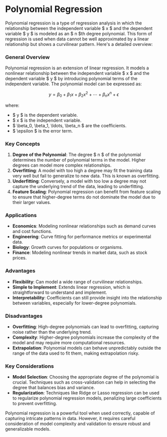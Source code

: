 # Polynomial Regression


Polynomial regression is a type of regression analysis in which the relationship between the independent variable $ x $ and the dependent variable $ y $ is modeled as an $ n $th degree polynomial. This form of regression is used when data cannot be well approximated by a linear relationship but shows a curvilinear pattern. Here's a detailed overview:

### General Overview
Polynomial regression is an extension of linear regression. It models a nonlinear relationship between the independent variable $ x $ and the dependent variable $ y $ by introducing polynomial terms of the independent variable. The polynomial model can be expressed as:

$$ y = \beta_0 + \beta_1x + \beta_2x^2 + \cdots + \beta_nx^n + \epsilon $$

where:
- $ y $ is the dependent variable.
- $ x $ is the independent variable.
- $ \beta_0, \beta_1, \ldots, \beta_n $ are the coefficients.
- $ \epsilon $ is the error term.

### Key Concepts
1. **Degree of the Polynomial**: The degree $ n $ of the polynomial determines the number of polynomial terms in the model. Higher degrees can model more complex relationships.
2. **Overfitting**: A model with too high a degree may fit the training data very well but fail to generalize to new data. This is known as overfitting.
3. **Underfitting**: Conversely, a model with too low a degree may not capture the underlying trend of the data, leading to underfitting.
4. **Feature Scaling**: Polynomial regression can benefit from feature scaling to ensure that higher-degree terms do not dominate the model due to their larger values.

### Applications
- **Economics**: Modeling nonlinear relationships such as demand curves and cost functions.
- **Engineering**: Curve fitting for performance metrics or experimental data.
- **Biology**: Growth curves for populations or organisms.
- **Finance**: Modeling nonlinear trends in market data, such as stock prices.

### Advantages
- **Flexibility**: Can model a wide range of curvilinear relationships.
- **Simple to Implement**: Extends linear regression, which is straightforward to understand and implement.
- **Interpretability**: Coefficients can still provide insight into the relationship between variables, especially for lower-degree polynomials.

### Disadvantages
- **Overfitting**: High-degree polynomials can lead to overfitting, capturing noise rather than the underlying trend.
- **Complexity**: Higher-degree polynomials increase the complexity of the model and may require more computational resources.
- **Extrapolation**: Polynomial models can behave unpredictably outside the range of the data used to fit them, making extrapolation risky.

### Key Considerations
- **Model Selection**: Choosing the appropriate degree of the polynomial is crucial. Techniques such as cross-validation can help in selecting the degree that balances bias and variance.
- **Regularization**: Techniques like Ridge or Lasso regression can be used to regularize polynomial regression models, penalizing large coefficients to prevent overfitting.

Polynomial regression is a powerful tool when used correctly, capable of capturing intricate patterns in data. However, it requires careful consideration of model complexity and validation to ensure robust and generalizable models.